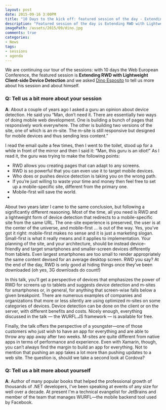 ```yaml
---
layout: post
date: 2015-09-16 3:00PM
title: "10 Days to the kick off: featured session of the day - Extending RWD with Lightweight Client-side Device Detection by Dino Esposito"
description: "Featured session of the day is Extending RWD with Lightweight Client-side Device Detection by Dino Esposito"
imagePath: /assets/2015/09/dino.jpg
comments: true
categories:
- News
tags:
- sessions
- agenda
---
```


We are continuing our tour of the sessions: with 10 days the Web European Conference, the featured session is **Extending RWD with Lightweight Client-side Device Detection** and we asked [Dino Esposito](http://www.twitter.com/despos) to tell us more about his session and about himself.

### Q: Tell us a bit more about your session
**A**: About a couple of years ago I asked a guru an opinion about device detection. He said you “Man, don’t need it. There are essentially two ways of doing mobile web development. One is building a bunch of pages that responsively work everywhere. The other is building two versions of the site, one of which is an m-site. The m-site is still responsive but designed for mobile devices and thus sending less content.”

I read the email quite a few times, then I went to the toilet, stood up for a while in front of the mirror and then I said it: “Man, this guru is an idiot!”
As I read it, the guru was trying to make the following points:

 - RWD allows you creating pages that can adapt to any screens.
 - RWD is so powerful that you can even use it to target mobile devices.
 - Who does or pushes device detection is taking you on the wrong path.
 - If you’re just willing to waste your time and money then feel free to set up a mobile-specific site, different from the primary one.
 - Mobile-first will save the world.
 -
About two years later I came to the same conclusion, but following a significantly different reasoning. Most of the time, all you need is RWD and a lightweight form of device detection that redirects to a mobile-specific site from the same URL. The one-site experience is preserved, the user is at the center of the universe, and mobile-first … is out of the way. Yes, you’ve got it right: mobile-first makes no sense and it is just a marketing slogan. Small-first is what it really means and it applies to implementation. Your planning of the site, and your architecture, should be instead device-friendly and target smartphones and smaller-screen devices differently from tablets. Even largest smartphones are too small to render appropriately the same content devised for an average desktop screen. RWD you say? At the end of the day, RWD is only good at hiding things once they’ve been downloaded (oh yes, 3G downloads do count!)

In this talk, you’ll get a perspective of devices that emphasizes the power of RWD for screens up to tablets and suggests device detection and m-sites for smartphones or, in general, for anything that screen-wise falls below a given breakpoint. There are numerous examples of companies and organizations that more or less silently are using optimized m-sites on some categories of devices. Device detection can be done on the client or on the server, with different benefits and costs. Nicely enough, everything discussed in the talk — the WURFL.JS framework — is available for free.

Finally, the talk offers the perspective of a youngster—one of those customers who just wish to have an app for everything and are able to throw any app away after two weeks. M-sites are quite different from native apps in terms of performance and experience. Even with Xamarin, though, you can’t always find the margin to build an app for everything. Not to mention that pushing an app takes a lot more than pushing updates to a web site. The question is, should we take a second look at Cordova?


### Q: Tell us a bit more about yourself
**A**: Author of many popular books that helped the professional growth of thousands of .NET developers, I've been speaking at events of any size for well over a decade. At present I'm a technical evangelist for JetBrains and member of the team that manages WURFL—the mobile backend tool used by Facebook.
